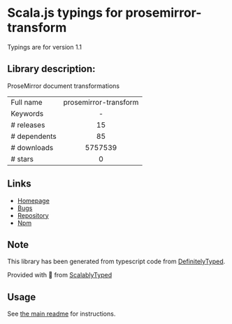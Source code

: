
# Scala.js typings for prosemirror-transform

Typings are for version 1.1

## Library description:
ProseMirror document transformations

|                    |                 |
| ------------------ | :-------------: |
| Full name          | prosemirror-transform |
| Keywords           | - |
| # releases         | 15 |
| # dependents       | 85 |
| # downloads        | 5757539 |
| # stars            | 0 |

## Links
- [Homepage](https://github.com/prosemirror/prosemirror-transform#readme)
- [Bugs](https://github.com/prosemirror/prosemirror-transform/issues)
- [Repository](https://github.com/prosemirror/prosemirror-transform)
- [Npm](https://www.npmjs.com/package/prosemirror-transform)
    


## Note
This library has been generated from typescript code from [DefinitelyTyped](https://definitelytyped.org).

Provided with :purple_heart: from [ScalablyTyped](https://github.com/oyvindberg/ScalablyTyped)

## Usage
See [the main readme](../../readme.md) for instructions.



